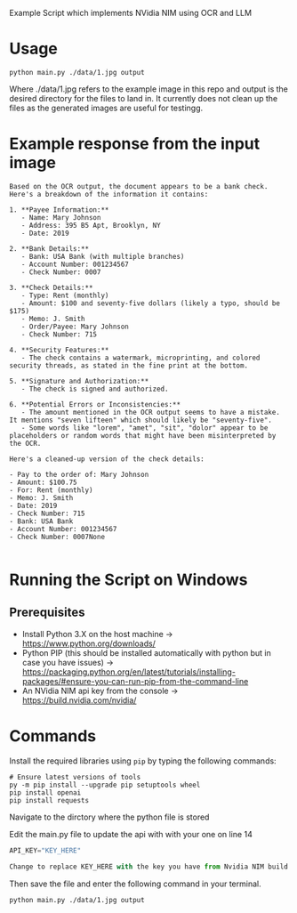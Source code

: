 Example Script which implements NVidia NIM using OCR and LLM

# Usage

`
python main.py ./data/1.jpg output
`

Where ./data/1.jpg refers to the example image in this repo and output is the desired directory for the files to land in. It currently does not clean up the files as the generated images are useful for testingg.

# Example response from the input image

```
Based on the OCR output, the document appears to be a bank check. Here's a breakdown of the information it contains:

1. **Payee Information:**
   - Name: Mary Johnson
   - Address: 395 B5 Apt, Brooklyn, NY
   - Date: 2019

2. **Bank Details:**
   - Bank: USA Bank (with multiple branches)
   - Account Number: 001234567
   - Check Number: 0007

3. **Check Details:**
   - Type: Rent (monthly)
   - Amount: $100 and seventy-five dollars (likely a typo, should be $175)
   - Memo: J. Smith
   - Order/Payee: Mary Johnson
   - Check Number: 715

4. **Security Features:**
   - The check contains a watermark, microprinting, and colored security threads, as stated in the fine print at the bottom.

5. **Signature and Authorization:**
   - The check is signed and authorized.

6. **Potential Errors or Inconsistencies:**
   - The amount mentioned in the OCR output seems to have a mistake. It mentions "seven lifteen" which should likely be "seventy-five".
   - Some words like "lorem", "amet", "sit", "dolor" appear to be placeholders or random words that might have been misinterpreted by the OCR.

Here's a cleaned-up version of the check details:

- Pay to the order of: Mary Johnson
- Amount: $100.75
- For: Rent (monthly)
- Memo: J. Smith
- Date: 2019
- Check Number: 715
- Bank: USA Bank
- Account Number: 001234567
- Check Number: 0007None


```

# Running the Script on Windows

## Prerequisites 

* Install Python 3.X on the host machine -> https://www.python.org/downloads/
* Python PIP (this should be installed automatically with python but in case you have issues) -> https://packaging.python.org/en/latest/tutorials/installing-packages/#ensure-you-can-run-pip-from-the-command-line
* An NVidia NIM api key from the console -> https://build.nvidia.com/nvidia/

# Commands

Install the required libraries using `pip` by typing the following commands:

```
# Ensure latest versions of tools
py -m pip install --upgrade pip setuptools wheel
pip install openai
pip install requests
```

Navigate to the dirctory where the python file is stored

Edit the main.py file to update the api with with your one on line 14

```python
API_KEY="KEY_HERE"

Change to replace KEY_HERE with the key you have from Nvidia NIM build console
```

Then save the file and enter the following command in your terminal.

```
python main.py ./data/1.jpg output
```
